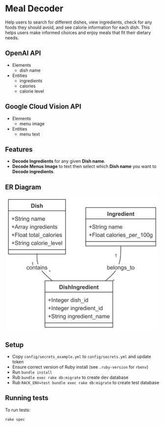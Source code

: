 # Meal Decoder

Help users to search for different dishes, view ingredients, check for any foods they should avoid, and see calorie information for each dish. This helps users make informed choices and enjoy meals that fit their dietary needs.

## OpenAI API

- Elements
  - dish name
- Entities
  - ingredients
  - calories
  - calorie level

## Google Cloud Vision API

- Elements
  - menu image
- Entities
  - menu text

## Features

- **Decode Ingredients** for any given **Dish name**.
- **Decode Menus Image** to text then select which **Dish name**  you want to **Decode ingredients**.

## ER Diagram

![Database Schema](docs/images/DB_ER-diagram.png)

## Setup

- Copy `config/secrets_example.yml` to `config/secrets.yml` and update token
- Ensure correct version of Ruby install (see `.ruby-version` for `rbenv`)
- Run `bundle install`
- Rub `bundle exec rake db:migrate` to create dev database
- Rub `RACK_ENV=test bundle exec rake db:migrate` to create test database

## Running tests

To run tests:

```shell
rake spec
```
